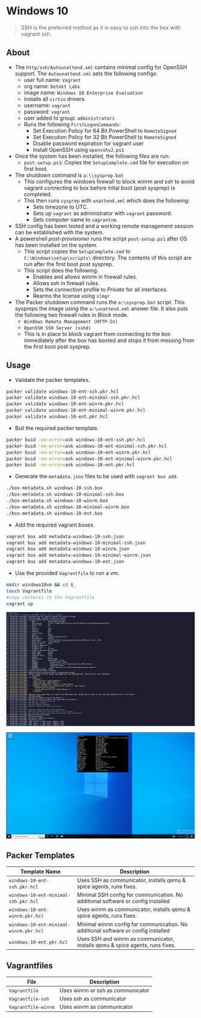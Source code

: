 # Windows 10

> SSH is the preferred method as it is easy to ssh into the box with vagrant ssh.

## About

- The `http/ssh/Autounattend.xml` contains minimal config for OpenSSH support. The `Autounattend.xml` sets the following configs:
	- user full name: `Vagrant`
	- org name: `Detekt Labs`
	- image name: `Windows 10 Enterprise Evaluation`
	- installs all `virtio` drivers.
	- username: `vagrant` 
	- password: `vagrant`
	- user added to group: `administrators`
	- Runs the following `FirstLogonCommands`:
		- Set Execution Policy for 64 Bit PowerShell to `RemoteSigned`
		- Set Execution Policy for 32 Bit PowerShell to `RemoteSigned` 
		- Disable password expiration for vagrant user
		- Install OpenSSH using `opensshv2.ps1`
- Once the system has been installed, the following files are run:
	- `post-setup.ps1`: Copies the `SetupComplete.cmd` file for execution on first boot.
- The shutdown command is `a:\\sysprep.bat`
	- This configures the windows firewall to block winrm and ssh to avoid vagrant connecting to box before inital boot (post sysprep) is completed.
	- This then runs `sysprep` with `unattend.xml` which does the following:
		- Sets timezone to UTC.
		- Sets up `vagrant` as administrator with `vagrant` password.
		- Sets computer name to `vagrantvm`.
- SSH config has been tested and a working remote management session can be established with the system.
- A powershell *post-provisioner* runs the script `post-setup.ps1` after OS has been installed on the system.
	- This script copies the `SetupComplete.cmd` to `C:\Windows\setup\scripts\` directory. The contents of this script are run after the first boot post sysprep.
	- This script does the following:
		- Enables and allows winrm in firewall rules.
		- Allows ssh in firewall rules.
		- Sets the connection profile to *Private* for all interfaces.
		- Rearms the license using `slmgr`
- The Packer shutdown command runs the `a:\sysprep.bat` script. This syspreps the image using the `a:\unattend.xml` answer file. It also puts the following two firewall rules in *Block* mode.
	- `Windows Remote Management (HTTP-In)`
	- `OpenSSH SSH Server (sshd)`
	- This is in place to block vagrant from connecting to the box immediately after the box has booted and stops it from messing from the first boot post sysprep.

## Usage

- Validate the packer templates.

```bash
packer validate windows-10-ent-ssh.pkr.hcl
packer validate windows-10-ent-minimal-ssh.pkr.hcl
packer validate windows-10-ent-winrm.pkr.hcl
packer validate windows-10-ent-minimal-winrm.pkr.hcl
packer validate windows-10-ent.pkr.hcl
```

- Buil the required packer template.

```bash
packer buid -on-error=ask windows-10-ent-ssh.pkr.hcl
packer buid -on-error=ask windows-10-ent-minimal-ssh.pkr.hcl
packer buid -on-error=ask windows-10-ent-winrm.pkr.hcl
packer buid -on-error=ask windows-10-ent-minimal-winrm.pkr.hcl
packer buid -on-error=ask windows-10-ent.pkr.hcl
```

- Generate the `metadata.json` files to be used with `vagrant box add`.

```bash
./box-metadata.sh windows-10-ssh.box
./box-metadata.sh windows-10-minimal-ssh.box
./box-metadata.sh windows-10-winrm.box
./box-metadata.sh windows-10-minimal-winrm.box
./box-metadata.sh windows-10-ent.box
```

- Add the required vagrant boxes.

```bash
vagrant box add metadata-windows-10-ssh.json
vagrant box add metadata-windows-10-minimal-ssh.json
vagrant box add metadata-windows-10-winrm.json
vagrant box add metadata-windows-10-minimal-winrm.json
vagrant box add metadata-windows-10-ent.json
```

- Use the provided `Vagrantfile` to run a vm.

```bash
mkdir windows10vm && cd $_
touch Vagrantfile
#copy contents to the Vagrantfile
vagrant up
```

![Alt text](<screenshot-vagrant-up.png>)

![Alt text](<screenshot-vm.png>)

## Packer Templates

| Template Name | Description |
| -- | -- |
| `windows-10-ent-ssh.pkr.hcl` | Uses SSH as communicator, installs qemu & spice agents, runs fixes. |
| `windows-10-ent-minimal-ssh.pkr.hcl` | Minimal SSH config for communication. No additional software or config installed |
| `windows-10-ent-winrm.pkr.hcl` | Uses winrm as communicator, installs qemu & spice agents, runs fixes. |
| `windows-10-ent-minimal-winrm.pkr.hcl` | Minimal winrm config for communication. No additional software or config installed |
| `windows-10-ent.pkr.hcl` | Uses SSH and winrm as communicator, installs qemu & spice agents, runs fixes. |

## Vagrantfiles

| File | Description |
| -- | -- |
| `Vagrantfile` | Uses winrm or ssh as communicator |
| `Vagrantfile-ssh` | Uses ssh as communicator |
| `Vagrantfile-winrm` | Uses winrm as communicator |

